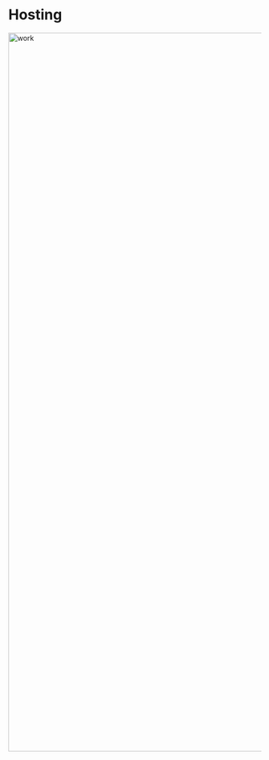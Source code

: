 # Hosting


<img width="1433" alt="work" src="https://user-images.githubusercontent.com/70624944/91955914-e0ad5f80-ecd1-11ea-983d-13dfb59730a3.png">
